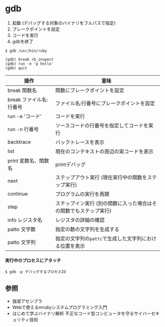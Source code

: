 # gdb
1. 起動 (デバッグする対象のバイナリをフルパスで指定)
2. ブレークポイントを設定
3. コードを実行
4. gdbを終了

```
$ gdb /usr/bin/ruby

(gdb) break rb_inspect
(gdb) run -e 'p hello'
(gdb) quit
```

| 操作                    | 意味                                                               |
| -                       | -                                                                  |
| break 関数名            | 関数にブレークポイントを設定                                       |
| break ファイル名:行番号 | ファイル名:行番号にブレークポイントを設定                          |
| run -e 'コード'         | コードを実行                                                       |
| run -n 行番号           | ソースコードの行番号を指定してコードを実行                         |
| backtrace               | バックトレースを表示                                               |
| list                    | 現在のコンテキストの周辺の実コードを表示                           |
| print 変数名、関数名    | printデバッグ                                                      |
| next                    | ステップアウト実行 (現在実行中の関数をステップ実行)                |
| continue                | プログラムの実行を再開                                             |
| step                    | ステップイン実行 (別の関数に入った場合はその関数でもステップ実行)  |
| info レジスタ名         | レジスタの詳細の確認                                               |
| patto 文字数            | 指定の数の文字列を生成する                                         |
| patto 文字列            | 指定の文字列の`pattc`で生成した文字列における位置を表示            |

#### 実行中のプロセスにアタッチ
```
$ gdb -p デバッグするプロセスID
```

## 参照
- 独習アセンブラ
- Webで使えるmrubyシステムプログラミング入門
- はじめて学ぶバイナリ解析 不正なコード型コンピュータを守るサイバーセキュリティ技術
